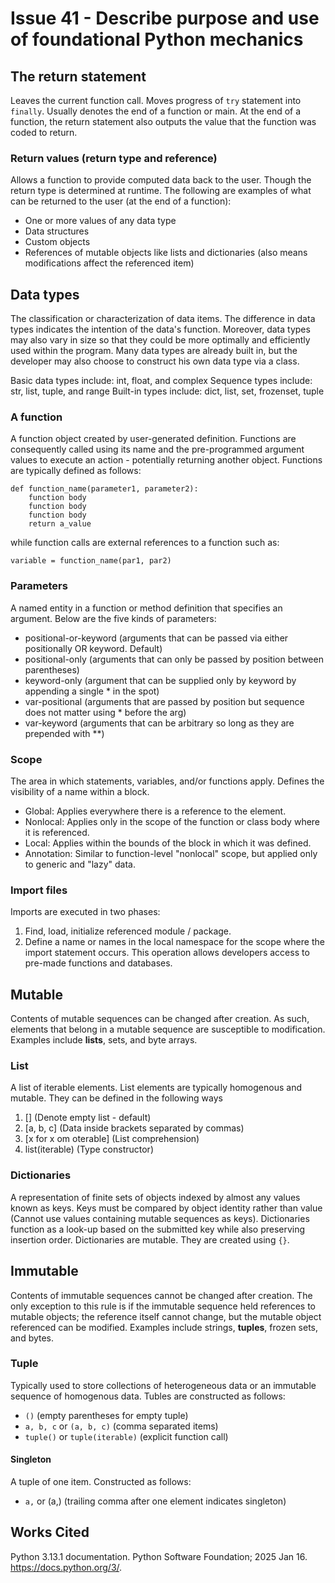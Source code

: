 # Issue 41 - Describe purpose and use of foundational Python mechanics

## The return statement
Leaves the current function call. Moves progress of `try` statement into `finally`. 
Usually denotes the end of a function or main. At the end of a function, the return statement
also outputs the value that the function was coded to return.

### Return values (return type and reference)
Allows a function to provide computed data back to the user. Though the return type is determined at runtime.
The following are examples of what can be returned to the user (at the end of a function):
- One or more values of any data type
- Data structures
- Custom objects 
- References of mutable objects like lists and dictionaries (also means modifications affect the referenced item)

## Data types
The classification or characterization of data items. The difference in data types indicates the intention
of the data's function. Moreover, data types may also vary in size so that they could be more optimally and 
efficiently used within the program. Many data types are already built in, but the developer may also choose
to construct his own data type via a class.

Basic data types include: int, float, and complex
Sequence types include: str, list, tuple, and range
Built-in types include: dict, list, set, frozenset, tuple

### A function
A function object created by user-generated definition. Functions are consequently called using its name
and the pre-programmed argument values to execute an action - potentially returning another object. 
Functions are typically defined as follows:
```
def function_name(parameter1, parameter2):
    function body
    function body
    function body
    return a_value
```
while function calls are external references to a function such as:
```
variable = function_name(par1, par2)
```

### Parameters
A named entity in a function or method definition that specifies an argument. Below 
are the five kinds of parameters:
- positional-or-keyword     (arguments that can be passed via either positionally OR keyword. Default)
- positional-only           (arguments that can only be passed by position between parentheses)
- keyword-only              (argument that can be supplied only by keyword by appending a single * in the spot)
- var-positional            (arguments that are passed by position but sequence does not matter using * before the arg)
- var-keyword               (arguments that can be arbitrary so long as they are prepended with **)

### Scope 
The area in which statements, variables, and/or functions apply. Defines the visibility of a name within a block.
- Global: Applies everywhere there is a reference to the element.
- Nonlocal: Applies only in the scope of the function or class body where it is referenced.
- Local: Applies within the bounds of the block in which it was defined.
- Annotation: Similar to function-level "nonlocal" scope, but applied only to generic and "lazy" data. 

### Import files 
Imports are executed in two phases:
1. Find, load, initialize referenced module / package.
2. Define a name or names in the local namespace for the scope where the import statement occurs. 
This operation allows developers access to pre-made functions and databases.

## Mutable
Contents of mutable sequences can be changed after creation. As such, elements that belong in 
a mutable sequence are susceptible to modification. Examples include **lists**, sets, and byte arrays.

### List
A list of iterable elements. List elements are typically homogenous and mutable. 
They can be defined in the following ways

1. []                           (Denote empty list - default)
2. [a, b, c]                    (Data inside brackets separated by commas)
3. [x for x om oterable]        (List comprehension)
4. list(iterable)               (Type constructor)

### Dictionaries
A representation of finite sets of objects indexed by almost any values known as keys. Keys must be
compared by object identity rather than value (Cannot use values containing mutable sequences as keys).
Dictionaries function as a look-up based on the submitted key while also preserving insertion order.
Dictionaries are mutable. They are created using `{}`.

## Immutable
Contents of immutable sequences cannot be changed after creation. The only exception to this rule
is if the immutable sequence held references to mutable objects; the reference itself cannot change, 
but the mutable object referenced can be modified. Examples include strings, **tuples**, frozen sets, and bytes.

### Tuple
Typically used to store collections of heterogeneous data or an immutable sequence of homogenous data. Tubles are 
constructed as follows:
- `()`                                  (empty parentheses for empty tuple)
- `a, b, c` or `(a, b, c)`              (comma separated items)
- `tuple()` or `tuple(iterable)`        (explicit function call)

#### Singleton
A tuple of one item. Constructed as follows:
- `a,` or (a,)                          (trailing comma after one element indicates singleton)

## Works Cited
Python 3.13.1 documentation. Python Software Foundation; 2025 Jan 16. https://docs.python.org/3/.